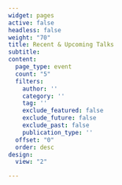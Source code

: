 ```yaml
---
widget: pages
active: false
headless: false
weight: "70"
title: Recent & Upcoming Talks
subtitle: 
content:
  page_type: event
  count: "5"
  filters:
    author: ''
    category: ''
    tag: ''
    exclude_featured: false
    exclude_future: false
    exclude_past: false
    publication_type: ''
  offset: "0"
  order: desc
design:
  view: "2"

---
```

